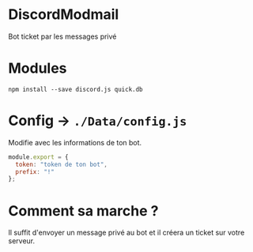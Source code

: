 # DiscordModmail
Bot ticket par les messages privé

# Modules
```
npm install --save discord.js quick.db
```

# Config -> `./Data/config.js`
Modifie avec les informations de ton bot.
```js
module.export = {
  token: "token de ton bot",
  prefix: "!"
};
```

# Comment sa marche ?
Il suffit d'envoyer un message privé au bot et il créera un ticket sur votre serveur.
